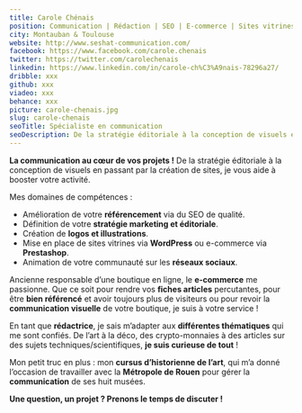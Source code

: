 ```yaml
---
title: Carole Chénais
position: Communication | Rédaction | SEO | E-commerce | Sites vitrines | Graphisme
city: Montauban & Toulouse
website: http://www.seshat-communication.com/
facebook: https://www.facebook.com/carole.chenais
twitter: https://twitter.com/carolechenais
linkedin: https://www.linkedin.com/in/carole-ch%C3%A9nais-78296a27/
dribble: xxx
github: xxx
viadeo: xxx
behance: xxx
picture: carole-chenais.jpg
slug: carole-chenais
seoTitle: Spécialiste en communication
seoDescription: De la stratégie éditoriale à la conception de visuels en passant par la création de sites, je vous aide à booster votre activité.
---
```


**La communication au cœur de vos projets !**
De la stratégie éditoriale à la conception de visuels en passant par la création de sites, je vous aide à booster votre activité.

Mes domaines de compétences :

* Amélioration de votre **référencement** via du SEO de qualité.
* Définition de votre **stratégie marketing et éditoriale**.
* Création de **logos et illustrations**.
* Mise en place de sites vitrines via **WordPress** ou e-commerce via **Prestashop**.
* Animation de votre communauté sur les **réseaux sociaux**.

Ancienne responsable d’une boutique en ligne, le **e-commerce** me passionne. Que ce soit pour rendre vos **fiches articles** percutantes, pour être **bien référencé** et avoir toujours plus de visiteurs ou pour revoir la **communication visuelle** de votre boutique, je suis à votre service !

En tant que **rédactrice**, je sais m’adapter aux **différentes thématiques** qui me sont confiés. De l’art à la déco, des crypto-monnaies à des articles sur des sujets techniques/scientifiques, **je suis curieuse de tout** !

Mon petit truc en plus : mon **cursus d’historienne de l’art**, qui m’a donné l’occasion de travailler avec la **Métropole de Rouen** pour gérer la **communication** de ses huit musées.

**Une question, un projet ? Prenons le temps de discuter !**

